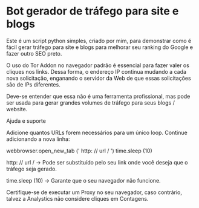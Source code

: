 # Bot gerador de tráfego para site e blogs

Este é um script python simples, criado por mim, para demonstrar como é fácil gerar tráfego para site e blogs para melhorar seu ranking do Google e fazer outro SEO preto.

O uso do Tor Addon no navegador padrão é essencial para fazer valer os cliques nos links. Dessa forma, o endereço IP continua mudando a cada nova solicitação, enganando o servidor da Web de que essas solicitações são de IPs diferentes.

Deve-se entender que essa não é uma ferramenta profissional, mas pode ser usada para gerar grandes volumes de tráfego para seus blogs / website.

Ajuda e suporte

Adicione quantos URLs forem necessários para um único loop. Continue adicionando a nova linha:

webbrowser.open_new_tab (' http: // url / ') time.sleep (10)

http: // url / -> Pode ser substituído pelo seu link onde você deseja que o tráfego seja gerado.

time.sleep (10) -> Garante que o seu navegador não funcione.

Certifique-se de executar um Proxy no seu navegador, caso contrário, talvez a Analystics não considere cliques em Contagens.
